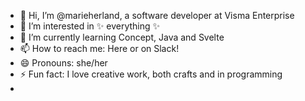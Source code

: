 - 👋 Hi, I’m @marieherland, a software developer at Visma Enterprise
- 👀 I’m interested in ✨ everything ✨
- 🌱 I’m currently learning Concept, Java and Svelte
- 📫 How to reach me: Here or on Slack!
- 😄 Pronouns: she/her
- ⚡ Fun fact: I love creative work, both crafts and in programming
- 
